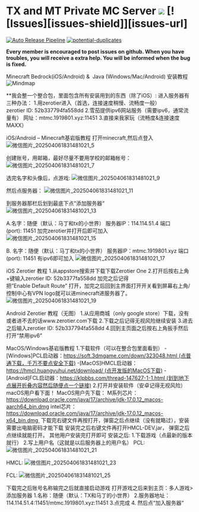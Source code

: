 # TX and MT Private MC Server ![](https://img.shields.io/badge/Minecraft-1.20.4-blue?style=flat) [![Issues][issues-shield]][issues-url]
[![Auto Release Pipeline](https://github.com/txyyddss/txmcsv/actions/workflows/release.yml/badge.svg)](https://github.com/txyyddss/txmcsv/actions/workflows/release.yml) [![potential-duplicates](https://github.com/txyyddss/txmcsv/actions/workflows/checkissue.yml/badge.svg)](https://github.com/txyyddss/txmcsv/actions/workflows/checkissue.yml)


**Every member is encouraged to post issues on github. When you have troubles, you will receive a extra help. You will be informed when the bug is fixed.**

Minecraft Bedrock(iOS/Android) &  Java (Windows/Mac/Android) 安装教程
![Mindmap](https://github.com/user-attachments/assets/9a59c192-acad-424e-b7cf-038fb5397437)


**我会整一个整合包，里面包含所有安装用到的东西（除了iOS）:
进入服务器有三种办法：
1.用zerotier进入（首选，连接速度稍慢、流畅度一般）
zerotier ID: 52b337794fa558dd
2.雪茄提供ipv6网站服务（需要ipv6，通常流量有）
网址：mtmc.1919801.xyz:11451
3.直接来我家玩（流畅度&连接速度MAXX）

iOS/Android – Minecraft基岩版教程
打开minecraft,然后点登入
![微信图片_202504061831481021_5](https://github.com/user-attachments/assets/350c1fa4-79ce-498c-b97d-0175a1d17219)


创建账号，用邮箱，最好尽量不要用学校的邮箱帐号： 
![微信图片_202504061831481021_7](https://github.com/user-attachments/assets/150c2598-bbf4-4b94-b9da-4e8bcdf2e3a4)


选完名字和头像后，点游戏:
![微信图片_202504061831481021_9](https://github.com/user-attachments/assets/300f1b3e-086b-4f3b-9402-f36713d276c3)

然后点服务器：
![微信图片_202504061831481021_11](https://github.com/user-attachments/assets/9bf98dc6-7f9b-4242-a4b8-1bc9e2fee1dc)

到服务器那栏后划到最底下点“添加服务器“
![微信图片_202504061831481021_13](https://github.com/user-attachments/assets/066ebd6e-6d33-4f71-879e-ccdf5a9ba203)

A.名字：随便（默认：马丁和tx的小世界）
服务器IP：114.114.51.4
端口(port): 11451
加完zerotier并打开后即可加入
![微信图片_202504061831481021_15](https://github.com/user-attachments/assets/a46fb0a5-ce54-4a94-9da0-35433d2c45c4)

B. 名字：随便（默认：马丁和tx的小世界）
服务器IP：mtmc.1919801.xyz
端口(port): 11451
有ipv6即可加入
![微信图片_202504061831481021_17](https://github.com/user-attachments/assets/7d698db5-acfd-4fa8-86b8-3533cf2b0971)


iOS Zerotier 教程
1.从appstore搜索并下载下载Zerotier One
2.打开后按右上角+键输入zerotier ID: 52b3377fa558dd
加完之后记得把”Enable Default Route” 打开，加完之后回到主界面打开开关看到屏幕右上角/控制中心有VPN logo就可以进minecraft进服务器了。
![微信图片_202504061831481021_19](https://github.com/user-attachments/assets/4de3292f-9b37-406e-9f8b-d0cc4edf9dc7)


Android Zerotier 教程（无图）
1.从应用商城（only google store）下载，没有或者进不去的话www.zerotier.com下载
2.下载之后记得无视风险继续安装
3.进去之后输入zerotier ID: 52b337794fa558dd
4.回到主页面之后按右上角扳手然后打开“禁用ipv6”

MacOS/Windows基岩版教程
1.下载软件（可以在整合包里面看到）
-[Windows]PCL启动器：https://soft.3dmgame.com/down/323048.html (点普通下载，千万不要点安全下载)
-[MacOS]HMCL启动器：https://hmcl.huangyuhui.net/download/ (点开发版的MacOS下载)
-[Android]FCL启动器：https://klpbbs.com/thread-147627-1-1.html (划到地下点展开折叠内容然后随便点一个链接)
2.打开并安装软件（安卓记得无视风险）macOS用户看下面！
MacOS用户先下载：
M系列芯片：https://download.oracle.com/java/17/archive/jdk-17.0.12_macos-aarch64_bin.dmg
intel芯片：https://download.oracle.com/java/17/archive/jdk-17.0.12_macos-x64_bin.dmg 
下载完右键文件再按打开，弹窗之后点继续（没有就略过），安装需要出电脑密码才能下载
安装完之后右键文件再打开HMCL-DEV.jar， 弹窗之后点继续就能打开。
其他用户安装完打开即可
安装之后:
1.下载游戏（点最新的版本就行）
2.写上用户名（这就是以后服务器上的用户名）
PCL:
 ![微信图片_202504061831481021_21](https://github.com/user-attachments/assets/c6d1e19c-5c8d-4378-8974-75090991ec27)

HMCL:
![微信图片_202504061831481021_23](https://github.com/user-attachments/assets/3e1a48e6-b8b7-4a8a-b8c9-24b6ee9218f4)

FCL:
![微信图片_202504061831481021_25](https://github.com/user-attachments/assets/36f69aea-6d16-4bbb-be7b-e29616135cc3)


下载完之后账号名称输完之后就直接启动游戏
打开游戏之后来到主页：多人游戏>添加服务器
1.名称：随便（默认：TX和马丁的小世界）
2.服务器地址：114.114.51.4:11451/mtmc.1919801.xyz:11451
3.点完成
4. 然后点“加入服务器“

